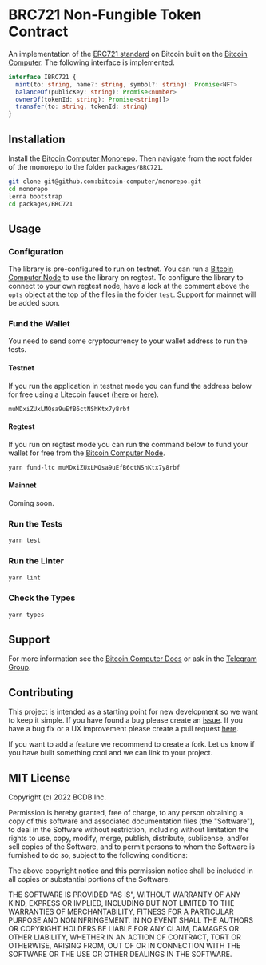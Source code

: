 # BRC721 Non-Fungible Token Contract

An implementation of the [ERC721 standard](https://eips.ethereum.org/EIPS/eip-721) on Bitcoin built on the [Bitcoin Computer](http://bitcoincomputer.io/). The following interface is implemented.

```typescript
interface IBRC721 {
  mint(to: string, name?: string, symbol?: string): Promise<NFT>
  balanceOf(publicKey: string): Promise<number>
  ownerOf(tokenId: string): Promise<string[]>
  transfer(to: string, tokenId: string)
}
```

## Installation

Install the [Bitcoin Computer Monorepo](https://github.com/bitcoin-computer/monorepo). Then navigate from the root folder of the monorepo to the folder ``packages/BRC721``.

```bash
git clone git@github.com:bitcoin-computer/monorepo.git
cd monorepo
lerna bootstrap
cd packages/BRC721
```

## Usage

### Configuration

The library is pre-configured to run on testnet. You can run a [Bitcoin Computer Node][node] to use the library on regtest. To configure the library to connect to your own regtest node, have a look at the comment above the ``opts`` object at the top of the files in the folder ``test``. Support for mainnet will be added soon.

### Fund the Wallet

You need to send some cryptocurrency to your wallet address to run the tests.

#### Testnet

If you run the application in testnet mode you can fund the address below for free using a Litecoin faucet ([here](https://testnet-faucet.com/ltc-testnet/) or [here](http://litecointf.salmen.website/)).
```
muMDxiZUxLMQsa9uEfB6ctNShKtx7y8rbf
```

#### Regtest

If you run on regtest mode you can run the command below to fund your wallet for free from the [Bitcoin Computer Node][node].
```
yarn fund-ltc muMDxiZUxLMQsa9uEfB6ctNShKtx7y8rbf
```

#### Mainnet

Coming soon.


### Run the Tests

```bash
yarn test
```

### Run the Linter

```bash
yarn lint
```

### Check the Types

```bash
yarn types
```

## Support

For more information see the [Bitcoin Computer Docs](https://docs.bitcoincomputer.io) or ask in the [Telegram Group](https://t.me/joinchat/FMrjOUWRuUkNuIt7zJL8tg).

## Contributing

This project is intended as a starting point for new development so we want to keep it simple. If you have found a bug please create an [issue](https://github.com/bitcoin-computer/monorepo/issues). If you have a bug fix or a UX improvement please create a pull request [here](https://github.com/bitcoin-computer/monorepo/pulls).

If you want to add a feature we recommend to create a fork. Let us know if you have built something cool and we can link to your project.

## MIT License

Copyright (c) 2022 BCDB Inc.

Permission is hereby granted, free of charge, to any person obtaining a copy of this software and associated documentation files (the "Software"), to deal in the Software without restriction, including without limitation the rights to use, copy, modify, merge, publish, distribute, sublicense, and/or sell copies of the Software, and to permit persons to whom the Software is furnished to do so, subject to the following conditions:

The above copyright notice and this permission notice shall be included in all copies or substantial portions of the Software.

THE SOFTWARE IS PROVIDED "AS IS", WITHOUT WARRANTY OF ANY KIND, EXPRESS OR IMPLIED, INCLUDING BUT NOT LIMITED TO THE WARRANTIES OF MERCHANTABILITY, FITNESS FOR A PARTICULAR PURPOSE AND NONINFRINGEMENT. IN NO EVENT SHALL THE AUTHORS OR COPYRIGHT HOLDERS BE LIABLE FOR ANY CLAIM, DAMAGES OR OTHER LIABILITY, WHETHER IN AN ACTION OF CONTRACT, TORT OR OTHERWISE, ARISING FROM, OUT OF OR IN CONNECTION WITH THE SOFTWARE OR THE USE OR OTHER DEALINGS IN THE SOFTWARE.

[node]: https://github.com/bitcoin-computer/monorepo/tree/main/packages/node 